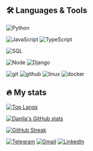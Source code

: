 ## 🛠 Languages & Tools

![Python](https://img.shields.io/badge/-Python-000?style=for-the-badge&logo=Python&logoColor=d68c20)

![JavaScript](https://img.shields.io/badge/-JavaScript-000?style=for-the-badge&logo=JavaScript&logoColor=d68c20)
![TypeScript](https://img.shields.io/badge/-TypeScript-000?style=for-the-badge&logo=typescript&logoColor=d68c20)

![SQL](https://img.shields.io/badge/-SQL-000?style=for-the-badge&logo=MySQL&logoColor=d68c20)

![Node](https://img.shields.io/badge/-Node.js-000?style=for-the-badge&logo=Node.js&logoColor=d68c20)
![Django](https://img.shields.io/badge/-Django-000?style=for-the-badge&logo=Django&logoColor=d68c20)

![git](https://img.shields.io/badge/git-000?style=for-the-badge&logo=git&logoColor=d68c20)
![github](https://img.shields.io/badge/GitHub-000?style=for-the-badge&logo=GitHub&logoColor=d68c20)
![linux](https://img.shields.io/badge/linux-000?style=for-the-badge&logo=linux&logoColor=d68c20)
![docker](https://img.shields.io/badge/docker-000?style=for-the-badge&logo=docker&logoColor=d68c20)




## 🔥 My stats

[![Top Langs](https://github-readme-stats.vercel.app/api/top-langs/?username=Drebedenb&layout=compact&theme=great-gatsby&hide=php,blade,html,css&exclude_repo=tages_test,backend-hightech-digit,stocks-profit,frontend-hightech-digit,horoscope_telegram,SocialMediaReact,Stopwatch,Site,crm-tablet)](https://github.com/Drebedenb/github-readme-stats)

[![Danila's GitHub stats](https://github-readme-stats.vercel.app/api?username=Drebedenb&count_private=true&show_icons=true&theme=great-gatsby)](https://github.com/Drebedenb/github-readme-stats)
<!-- [![Danila's GitHub stats](https://github-readme-stats.vercel.app/api?username=Drebedenb&count_private=true&show_icons=true&theme=great-gatsby)](https://github.com/Drebedenb/github-readme-stats) -->

[![GitHub Streak](http://github-readme-streak-stats.herokuapp.com?user=Drebedenb&theme=great-gatsby&background=000000)](https://git.io/streak-stats)

[![Telegram](https://img.shields.io/badge/Telegram-000?style=for-the-badge&logo=telegram&logoColor=d68c20)](https://t.me/CaptainGains22)
<a href="mailto:danila.kuzya2011@gmail.com">![Gmail](https://img.shields.io/badge/Gmail-000?style=for-the-badge&logo=gmail&logoColor=d68c20)</a>
[![LinkedIn](https://img.shields.io/badge/linkedin-000.svg?style=for-the-badge&logo=linkedin&logoColor=d68c20)](https://www.linkedin.com/in/danila-kuznetsov/)
